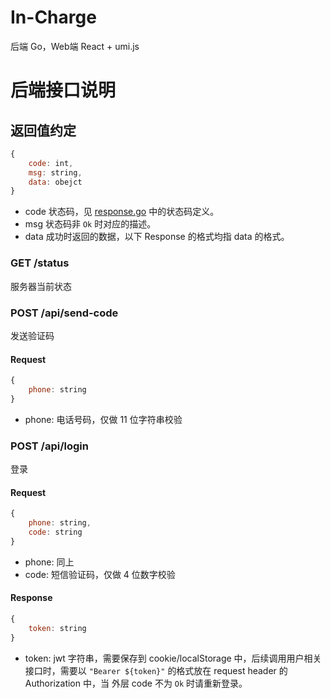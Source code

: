 # In-Charge 
后端 Go，Web端 React + umi.js
# 后端接口说明

## 返回值约定
``` js
{
    code: int,
    msg: string,
    data: obejct
}
```
- code 
状态码，见 [response.go](https://github.com/cildhdi/In-charge/blob/master/utils/response.go) 中的状态码定义。
- msg
状态码非 ```Ok``` 时对应的描述。
- data
成功时返回的数据，以下 Response 的格式均指 data 的格式。

### GET /status
服务器当前状态

### POST /api/send-code
发送验证码
#### Request
``` js
{
    phone: string
}
```
- phone: 电话号码，仅做 11 位字符串校验

### POST /api/login
登录
#### Request
``` js
{
    phone: string,
    code: string
}
```
- phone: 同上
- code: 短信验证码，仅做 4 位数字校验

#### Response
``` js
{
    token: string
}
```
- token: jwt 字符串，需要保存到 cookie/localStorage 中，后续调用用户相关接口时，需要以 ``` "Bearer ${token}" ``` 的格式放在 request header 的 Authorization 中，当 外层 code 不为 ``` Ok ``` 时请重新登录。
